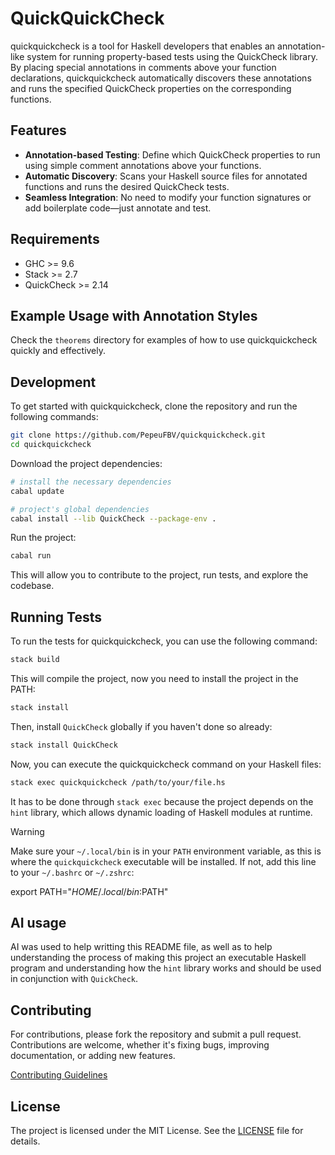 # QuickQuickCheck

quickquickcheck is a tool for Haskell developers that enables an annotation-like system for running property-based tests using the QuickCheck library. By placing special annotations in comments above your function declarations, quickquickcheck automatically discovers these annotations and runs the specified QuickCheck properties on the corresponding functions.

## Features

- **Annotation-based Testing**: Define which QuickCheck properties to run using simple comment annotations above your functions.
- **Automatic Discovery**: Scans your Haskell source files for annotated functions and runs the desired QuickCheck tests.
- **Seamless Integration**: No need to modify your function signatures or add boilerplate code—just annotate and test.

## Requirements

- GHC >= 9.6
- Stack >= 2.7
- QuickCheck >= 2.14

## Example Usage with Annotation Styles

Check the `theorems` directory for examples of how to use quickquickcheck quickly and effectively.

## Development

To get started with quickquickcheck, clone the repository and run the following commands:

```bash
git clone https://github.com/PepeuFBV/quickquickcheck.git
cd quickquickcheck
```

Download the project dependencies:

```bash
# install the necessary dependencies
cabal update

# project's global dependencies
cabal install --lib QuickCheck --package-env .
```

Run the project:

```bash
cabal run
```

This will allow you to contribute to the project, run tests, and explore the codebase.

## Running Tests

To run the tests for quickquickcheck, you can use the following command:

```bash
stack build
```

This will compile the project, now you need to install the project in the PATH:

```bash
stack install
```

Then, install `QuickCheck` globally if you haven't done so already:

```bash
stack install QuickCheck
```

Now, you can execute the quickquickcheck command on your Haskell files:

```bash
stack exec quickquickcheck /path/to/your/file.hs
```

It has to be done through `stack exec` because the project depends on the `hint` library, which allows dynamic loading of Haskell modules at runtime.

> [!WARNING]
> Make sure your `~/.local/bin` is in your `PATH` environment variable, as this is where the `quickquickcheck` executable will be installed. If not, add this line to your `~/.bashrc` or `~/.zshrc`:
> 
> export PATH="$HOME/.local/bin:$PATH"

## AI usage

AI was used to help writting this README file, as well as to help understanding the process of making this project an executable Haskell program and understanding how the `hint` library works and should be used in conjunction with `QuickCheck`.

## Contributing

For contributions, please fork the repository and submit a pull request. Contributions are welcome, whether it's fixing bugs, improving documentation, or adding new features.

[Contributing Guidelines](CONTRIBUTING)

## License

The project is licensed under the MIT License. See the [LICENSE](LICENSE) file for details.